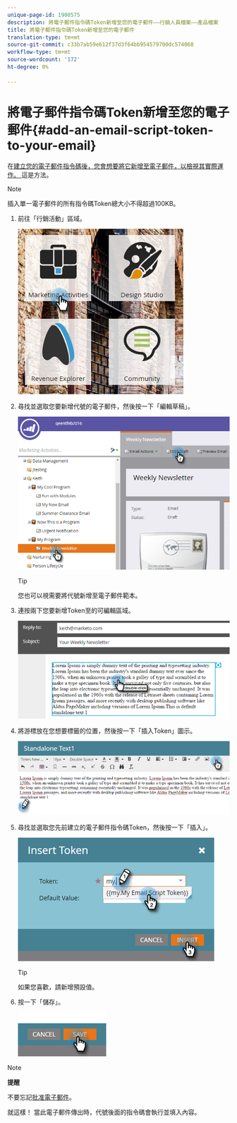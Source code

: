 ```yaml
---
unique-page-id: 1900575
description: 將電子郵件指令碼Token新增至您的電子郵件——行銷人員檔案——產品檔案
title: 將電子郵件指令碼Token新增至您的電子郵件
translation-type: tm+mt
source-git-commit: c33b7ab59e612f37d3f64bb954579700dc574068
workflow-type: tm+mt
source-wordcount: '172'
ht-degree: 0%

---
```



# 將電子郵件指令碼Token新增至您的電子郵件{#add-an-email-script-token-to-your-email}

在[建立您的電子郵件指令碼後，您會想要將它新增至電子郵件，以檢視其實際運作。 ](create-an-email-script-token.md)這是方法。

>[!NOTE]
>
>插入單一電子郵件的所有指令碼Token總大小不得超過100KB。

1. 前往「行銷活動」區域。

   ![](assets/one-2.png)

1. 尋找並選取您要新增代號的電子郵件，然後按一下「編輯草稿」。

   ![](assets/two-2.png)

   >[!TIP]
   >
   >您也可以視需要將代號新增至電子郵件範本。

1. 連按兩下您要新增Token至的可編輯區域。

   ![](assets/three-2.png)

1. 將游標放在您想要標籤的位置，然後按一下「插入Token」圖示。

   ![](assets/four-2.png)

1. 尋找並選取您先前建立的電子郵件指令碼Token，然後按一下「插入」。

   ![](assets/five-1.png)

   >[!TIP]
   >
   >如果您喜歡，請新增預設值。

1. 按一下「儲存」。

   ![](assets/six.png)

>[!NOTE]
>
>**提醒**
>
>不要忘記[批准電子郵件](../../../../product-docs/email-marketing/general/creating-an-email/approve-an-email.md)。

就這樣！ 當此電子郵件傳出時，代號後面的指令碼會執行並填入內容。
